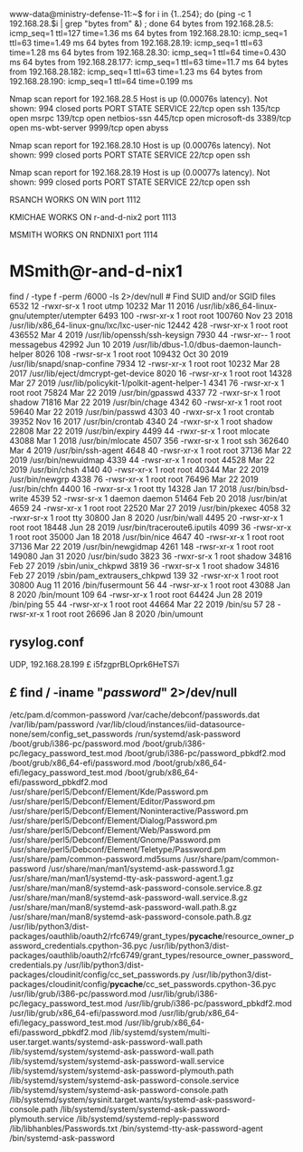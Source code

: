 www-data@ministry-defense-11:~$ for i in {1..254}; do (ping -c 1 192.168.28.$i | grep "bytes from" &) ; done
64 bytes from 192.168.28.5: icmp_seq=1 ttl=127 time=1.36 ms
64 bytes from 192.168.28.10: icmp_seq=1 ttl=63 time=1.49 ms
64 bytes from 192.168.28.19: icmp_seq=1 ttl=63 time=1.28 ms
64 bytes from 192.168.28.30: icmp_seq=1 ttl=64 time=0.430 ms
64 bytes from 192.168.28.177: icmp_seq=1 ttl=63 time=11.7 ms
64 bytes from 192.168.28.182: icmp_seq=1 ttl=63 time=1.23 ms
64 bytes from 192.168.28.190: icmp_seq=1 ttl=64 time=0.199 ms


Nmap scan report for 192.168.28.5
Host is up (0.00076s latency).
Not shown: 994 closed ports
PORT     STATE SERVICE
22/tcp   open  ssh
135/tcp  open  msrpc
139/tcp  open  netbios-ssn
445/tcp  open  microsoft-ds
3389/tcp open  ms-wbt-server
9999/tcp open  abyss

Nmap scan report for 192.168.28.10
Host is up (0.00076s latency).
Not shown: 999 closed ports
PORT   STATE SERVICE
22/tcp open  ssh

Nmap scan report for 192.168.28.19
Host is up (0.00077s latency).
Not shown: 999 closed ports
PORT   STATE SERVICE
22/tcp open  ssh


RSANCH WORKS ON WIN port 1112

KMICHAE WORKS ON r-and-d-nix2 port 1113

MSMITH WORKS ON RNDNIX1 port 1114



# MSmith@r-and-d-nix1

 find / -type f -perm /6000 -ls 2>/dev/null # Find SUID and/or SGID files
     6532     12 -rwxr-sr-x   1 root     utmp        10232 Mar 11  2016 /usr/lib/x86_64-linux-gnu/utempter/utempter
     6493    100 -rwsr-xr-x   1 root     root       100760 Nov 23  2018 /usr/lib/x86_64-linux-gnu/lxc/lxc-user-nic
    12442    428 -rwsr-xr-x   1 root     root       436552 Mar  4  2019 /usr/lib/openssh/ssh-keysign
     7930     44 -rwsr-xr--   1 root     messagebus    42992 Jun 10  2019 /usr/lib/dbus-1.0/dbus-daemon-launch-helper
     8026    108 -rwsr-sr-x   1 root     root         109432 Oct 30  2019 /usr/lib/snapd/snap-confine
     7934     12 -rwsr-xr-x   1 root     root          10232 Mar 28  2017 /usr/lib/eject/dmcrypt-get-device
     8020     16 -rwsr-xr-x   1 root     root          14328 Mar 27  2019 /usr/lib/policykit-1/polkit-agent-helper-1
     4341     76 -rwsr-xr-x   1 root     root          75824 Mar 22  2019 /usr/bin/gpasswd
     4337     72 -rwxr-sr-x   1 root     shadow        71816 Mar 22  2019 /usr/bin/chage
     4342     60 -rwsr-xr-x   1 root     root          59640 Mar 22  2019 /usr/bin/passwd
     4303     40 -rwxr-sr-x   1 root     crontab       39352 Nov 16  2017 /usr/bin/crontab
     4340     24 -rwxr-sr-x   1 root     shadow        22808 Mar 22  2019 /usr/bin/expiry
     4499     44 -rwxr-sr-x   1 root     mlocate       43088 Mar  1  2018 /usr/bin/mlocate
     4507    356 -rwxr-sr-x   1 root     ssh          362640 Mar  4  2019 /usr/bin/ssh-agent
     4648     40 -rwsr-xr-x   1 root     root          37136 Mar 22  2019 /usr/bin/newuidmap
     4339     44 -rwsr-xr-x   1 root     root          44528 Mar 22  2019 /usr/bin/chsh
     4140     40 -rwsr-xr-x   1 root     root          40344 Mar 22  2019 /usr/bin/newgrp
     4338     76 -rwsr-xr-x   1 root     root          76496 Mar 22  2019 /usr/bin/chfn
     4400     16 -rwxr-sr-x   1 root     tty           14328 Jan 17  2018 /usr/bin/bsd-write
     4539     52 -rwsr-sr-x   1 daemon   daemon        51464 Feb 20  2018 /usr/bin/at
     4659     24 -rwsr-xr-x   1 root     root          22520 Mar 27  2019 /usr/bin/pkexec
     4058     32 -rwxr-sr-x   1 root     tty           30800 Jan  8  2020 /usr/bin/wall
     4495     20 -rwsr-xr-x   1 root     root          18448 Jun 28  2019 /usr/bin/traceroute6.iputils
     4099     36 -rwsr-xr-x   1 root     root          35000 Jan 18  2018 /usr/bin/nice
     4647     40 -rwsr-xr-x   1 root     root          37136 Mar 22  2019 /usr/bin/newgidmap
     4261    148 -rwsr-xr-x   1 root     root         149080 Jan 31  2020 /usr/bin/sudo
     3823     36 -rwxr-sr-x   1 root     shadow        34816 Feb 27  2019 /sbin/unix_chkpwd
     3819     36 -rwxr-sr-x   1 root     shadow        34816 Feb 27  2019 /sbin/pam_extrausers_chkpwd
      139     32 -rwsr-xr-x   1 root     root          30800 Aug 11  2016 /bin/fusermount
       56     44 -rwsr-xr-x   1 root     root          43088 Jan  8  2020 /bin/mount
      109     64 -rwsr-xr-x   1 root     root          64424 Jun 28  2019 /bin/ping
       55     44 -rwsr-xr-x   1 root     root          44664 Mar 22  2019 /bin/su
       57     28 -rwsr-xr-x   1 root     root          26696 Jan  8  2020 /bin/umount

## rysylog.conf 

 UDP, 192.168.28.199 £ i5fzgprBLOprk6HeTS7i


## £ find / -iname "*password*" 2>/dev/null
/etc/pam.d/common-password
/var/cache/debconf/passwords.dat
/var/lib/pam/password
/var/lib/cloud/instances/iid-datasource-none/sem/config_set_passwords
/run/systemd/ask-password
/boot/grub/i386-pc/password.mod
/boot/grub/i386-pc/legacy_password_test.mod
/boot/grub/i386-pc/password_pbkdf2.mod
/boot/grub/x86_64-efi/password.mod
/boot/grub/x86_64-efi/legacy_password_test.mod
/boot/grub/x86_64-efi/password_pbkdf2.mod
/usr/share/perl5/Debconf/Element/Kde/Password.pm
/usr/share/perl5/Debconf/Element/Editor/Password.pm
/usr/share/perl5/Debconf/Element/Noninteractive/Password.pm
/usr/share/perl5/Debconf/Element/Dialog/Password.pm
/usr/share/perl5/Debconf/Element/Web/Password.pm
/usr/share/perl5/Debconf/Element/Gnome/Password.pm
/usr/share/perl5/Debconf/Element/Teletype/Password.pm
/usr/share/pam/common-password.md5sums
/usr/share/pam/common-password
/usr/share/man/man1/systemd-ask-password.1.gz
/usr/share/man/man1/systemd-tty-ask-password-agent.1.gz
/usr/share/man/man8/systemd-ask-password-console.service.8.gz
/usr/share/man/man8/systemd-ask-password-wall.service.8.gz
/usr/share/man/man8/systemd-ask-password-wall.path.8.gz
/usr/share/man/man8/systemd-ask-password-console.path.8.gz
/usr/lib/python3/dist-packages/oauthlib/oauth2/rfc6749/grant_types/__pycache__/resource_owner_password_credentials.cpython-36.pyc
/usr/lib/python3/dist-packages/oauthlib/oauth2/rfc6749/grant_types/resource_owner_password_credentials.py
/usr/lib/python3/dist-packages/cloudinit/config/cc_set_passwords.py
/usr/lib/python3/dist-packages/cloudinit/config/__pycache__/cc_set_passwords.cpython-36.pyc
/usr/lib/grub/i386-pc/password.mod
/usr/lib/grub/i386-pc/legacy_password_test.mod
/usr/lib/grub/i386-pc/password_pbkdf2.mod
/usr/lib/grub/x86_64-efi/password.mod
/usr/lib/grub/x86_64-efi/legacy_password_test.mod
/usr/lib/grub/x86_64-efi/password_pbkdf2.mod
/lib/systemd/system/multi-user.target.wants/systemd-ask-password-wall.path
/lib/systemd/system/systemd-ask-password-wall.path
/lib/systemd/system/systemd-ask-password-wall.service
/lib/systemd/system/systemd-ask-password-plymouth.path
/lib/systemd/system/systemd-ask-password-console.service
/lib/systemd/system/systemd-ask-password-console.path
/lib/systemd/system/sysinit.target.wants/systemd-ask-password-console.path
/lib/systemd/system/systemd-ask-password-plymouth.service
/lib/systemd/systemd-reply-password
/lib/libhanbles/Passwords.txt
/bin/systemd-tty-ask-password-agent
/bin/systemd-ask-password
